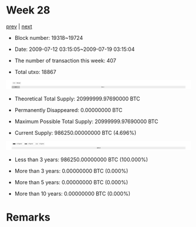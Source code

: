 # Week 28

[prev](week0027.md) | [next](week0029.md)

- Block number: 19318~19724

- Date: 2009-07-12 03:15:05~2009-07-19 03:15:04

- The number of transaction this week: 407

- Total utxo: 18867

![](../images/mined_week0028.png)

- Theoretical Total Supply: 20999999.97690000 BTC

- Permanently Disappeared: 0.00000000 BTC

- Maximum Possible Total Supply: 20999999.97690000 BTC

- Current Supply: 986250.00000000 BTC (4.696%)

![](../images/year_week0028.png)


- Less than 3 years: 986250.00000000 BTC (100.000%)

- More than 3 years: 0.00000000 BTC (0.000%)

- More than 5 years: 0.00000000 BTC (0.000%)

- More than 10 years: 0.00000000 BTC (0.000%)

# Remarks

